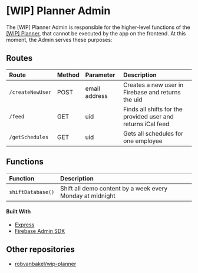 # [WIP] Planner Admin

The [WIP] Planner Admin is responsible for the higher-level functions of the [[WIP] Planner](https://github.com/robvanbakel/wip-planner), that cannot be executed by the app on the frontend. At this moment, the Admin serves these purposes:

## Routes

| Route            | Method | Parameter     | Description                                                  |
| :--------------- | :----- | :------------ | :----------------------------------------------------------- |
| `/createNewUser` | POST   | email address | Creates a new user in Firebase and returns the uid           |
| `/feed`          | GET    | uid           | Finds all shifts for the provided user and returns iCal feed |
| `/getSchedules`  | GET    | uid           | Gets all schedules for one employee                          |

## Functions

| Function          | Description                                               |
| :---------------- | :-------------------------------------------------------- |
| `shiftDatabase()` | Shift all demo content by a week every Monday at midnight |

#### Built With

- [Express](http://expressjs.com)
- [Firebase Admin SDK](https://firebase.google.com/docs/reference/admin)

## Other repositories

- [robvanbakel/wip-planner](https://github.com/robvanbakel/wip-planner)
